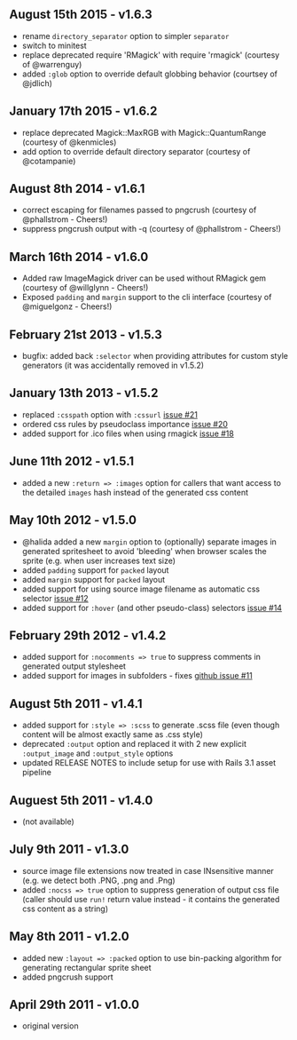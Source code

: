 August 15th 2015 - v1.6.3
-------------------------

 * rename `directory_separator` option to simpler `separator`
 * switch to minitest 
 * replace deprecated require 'RMagick' with require 'rmagick' (courtesy of @warrenguy)
 * added `:glob` option to override default globbing behavior (courtsey of @jdlich)

January 17th 2015 - v1.6.2
--------------------------

 * replace deprecated Magick::MaxRGB with Magick::QuantumRange (courtesy of @kenmicles)
 * add option to override default directory separator (courtesy of @cotampanie)

August 8th 2014 - v1.6.1
------------------------

 * correct escaping for filenames passed to pngcrush (courtesy of @phallstrom - Cheers!)
 * suppress pngcrush output with -q (courtesy of @phallstrom - Cheers!)

March 16th 2014 - v1.6.0
------------------------

 * Added raw ImageMagick driver can be used without RMagick gem (courtesy of @willglynn - Cheers!)
 * Exposed `padding` and `margin` support to the cli interface (courtesy of @miguelgonz - Cheers!)


February 21st 2013 - v1.5.3
---------------------------
 * bugfix: added back `:selector` when providing attributes for custom style generators (it was accidentally removed in v1.5.2)

January 13th 2013 - v1.5.2
--------------------------
 * replaced `:csspath` option with `:cssurl` [issue #21](https://github.com/jakesgordon/sprite-factory/issues/21)
 * ordered css rules by pseudoclass importance [issue #20](https://github.com/jakesgordon/sprite-factory/pull/20)
 * added support for .ico files when using rmagick [issue #18](https://github.com/jakesgordon/sprite-factory/pull/18)

June 11th 2012 - v1.5.1
-----------------------
 * added a new `:return => :images` option for callers that want access to the detailed `images` hash instead of the generated css content

May 10th 2012 - v1.5.0
----------------------
 * @halida added a new `margin` option to (optionally) separate images in generated spritesheet to avoid 'bleeding' when browser scales the sprite (e.g. when user increases text size)
 * added `padding` support for `packed` layout
 * added `margin` support for `packed` layout
 * added support for using source image filename as automatic css selector [issue #12](https://github.com/jakesgordon/sprite-factory/issues/12)
 * added support for `:hover` (and other pseudo-class) selectors [issue #14](https://github.com/jakesgordon/sprite-factory/issues/14)

February 29th 2012 - v1.4.2
---------------------------
 * added support for `:nocomments => true` to suppress comments in generated output stylesheet
 * added support for images in subfolders - fixes [github issue #11](https://github.com/jakesgordon/sprite-factory/issues/11)

August 5th 2011 - v1.4.1
------------------------
 * added support for `:style => :scss` to generate .scss file (even though content will be almost exactly same as .css style)
 * deprecated `:output` option and replaced it with 2 new explicit `:output_image` and `:output_style` options
 * updated RELEASE NOTES to include setup for use with Rails 3.1 asset pipeline

Auguest 5th 2011 - v1.4.0
-------------------------
 * (not available)

July 9th 2011 - v1.3.0
----------------------

 * source image file extensions now treated in case INsensitive manner (e.g. we detect both .PNG, .png and .Png)
 * added `:nocss => true` option to suppress generation of output css file (caller should use `run!` return value instead - it contains the generated css content as a string)

May 8th 2011 - v1.2.0
---------------------

 * added new `:layout => :packed` option to use bin-packing algorithm for generating rectangular sprite sheet
 * added pngcrush support

April 29th 2011 - v1.0.0
------------------------

 * original version
